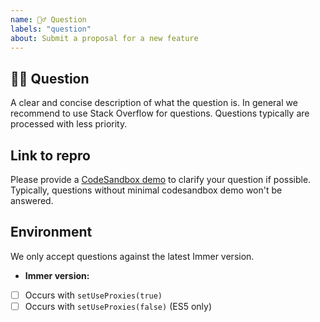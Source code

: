 ```yaml
---
name: 🙋‍♂ Question
labels: "question"
about: Submit a proposal for a new feature
---
```


## 🙋‍♂ Question

A clear and concise description of what the question is. In general we recommend to use Stack Overflow for questions. Questions typically are processed with less priority.

## Link to repro

Please provide a [CodeSandbox demo](https://codesandbox.io/s/immer-sandbox-6wijw) to clarify your question if possible. Typically, questions without minimal codesandbox demo won't be answered.

## Environment

We only accept questions against the latest Immer version.

- **Immer version:**
- [ ] Occurs with `setUseProxies(true)`
- [ ] Occurs with `setUseProxies(false)` (ES5 only)
